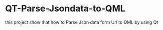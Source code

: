 # QT-Parse-Jsondata-to-QML
this project show that how to Parse Json data form Url to QML by using Qt 

